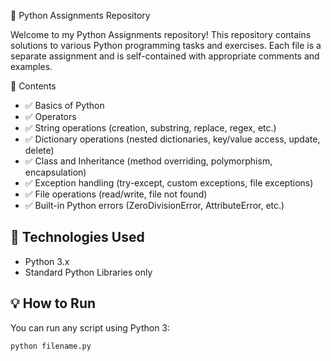 🐍 Python Assignments Repository

Welcome to my Python Assignments repository! This repository contains solutions to various Python programming tasks and exercises. Each file is a separate assignment and is self-contained with appropriate comments and examples.


📌 Contents
- ✅ Basics of Python
- ✅ Operators
- ✅ String operations (creation, substring, replace, regex, etc.)
- ✅ Dictionary operations (nested dictionaries, key/value access, update, delete)
- ✅ Class and Inheritance (method overriding, polymorphism, encapsulation)
- ✅ Exception handling (try-except, custom exceptions, file exceptions)
- ✅ File operations (read/write, file not found)
- ✅ Built-in Python errors (ZeroDivisionError, AttributeError, etc.)

## 🧪 Technologies Used

- Python 3.x
- Standard Python Libraries only

## 💡 How to Run

You can run any script using Python 3:

```bash
python filename.py


